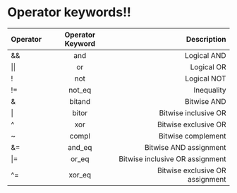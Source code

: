 # Operator keywords!!

| Operator | Operator Keyword | Description |
|:---------|:----------------:|------------:|
|&&     | and              | Logical AND |
|$\left\lvert \right\rvert$    | or               | Logical OR |
|!      | not              | Logical NOT |
|!=     | not_eq           | Inequality |
|&      | bitand           | Bitwise AND |
|\|      | bitor            | Bitwise inclusive OR |
|^      | xor              | Bitwise exclusive OR |
|~      | compl            | Bitwise complement |
|&=     | and_eq           | Bitwise AND assignment |
|\|=     | or_eq            | Bitwise inclusive OR assignment |
|^=     | xor_eq           | Bitwise exclusive OR assignment |
